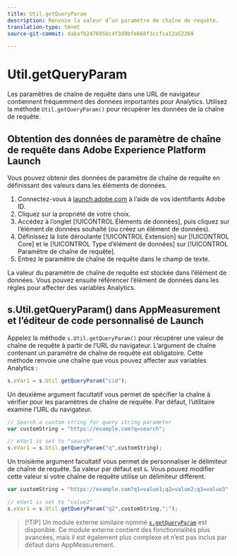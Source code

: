 ```yaml
---
title: Util.getQueryParam
description: Renvoie la valeur d’un paramètre de chaîne de requête.
translation-type: tm+mt
source-git-commit: dabaf6247695bc4f3d9bfe668f3ccfca12a52269

---
```



# Util.getQueryParam

Les paramètres de chaîne de requête dans une URL de navigateur contiennent fréquemment des données importantes pour Analytics. Utilisez la méthode `Util.getQueryParam()` pour récupérer les données de la chaîne de requête.

## Obtention des données de paramètre de chaîne de requête dans Adobe Experience Platform Launch

Vous pouvez obtenir des données de paramètre de chaîne de requête en définissant des valeurs dans les éléments de données.

1. Connectez-vous à [launch.adobe.com](https://launch.adobe.com) à l’aide de vos identifiants Adobe ID.
2. Cliquez sur la propriété de votre choix.
3. Accédez à l’onglet [!UICONTROL Éléments de données], puis cliquez sur l’élément de données souhaité (ou créez un élément de données).
4. Définissez la liste déroulante [!UICONTROL Extension] sur [!UICONTROL Core] et le [!UICONTROL Type d’élément de données] sur [!UICONTROL Paramètre de chaîne de requête].
5. Entrez le paramètre de chaîne de requête dans le champ de texte.

La valeur du paramètre de chaîne de requête est stockée dans l’élément de données. Vous pouvez ensuite référencer l’élément de données dans les règles pour affecter des variables Analytics.

## s.Util.getQueryParam() dans AppMeasurement et l’éditeur de code personnalisé de Launch

Appelez la méthode `s.Util.getQueryParam()` pour récupérer une valeur de chaîne de requête à partir de l’URL du navigateur. L’argument de chaîne contenant un paramètre de chaîne de requête est obligatoire. Cette méthode renvoie une chaîne que vous pouvez affecter aux variables Analytics :

```js
s.eVar1 = s.Util.getQueryParam("cid");
```

Un deuxième argument facultatif vous permet de spécifier la chaîne à vérifier pour les paramètres de chaîne de requête. Par défaut, l’utilitaire examine l’URL du navigateur.

```js
// Search a custom string for query string parameter
var customString = "https://example.com?q=search";

// eVar1 is set to "search"
s.eVar1 = s.Util.getQueryParam("q",customString);
```

Un troisième argument facultatif vous permet de personnaliser le délimiteur de chaîne de requête. Sa valeur par défaut est `&`. Vous pouvez modifier cette valeur si votre chaîne de requête utilise un délimiteur différent.

```js
var customString = "https://example.com?q1=value1;q2=value2;q3=value3";

// eVar1 is set to "value2"
s.eVar1 = s.Util.getQueryParam("q2",customString,";");
```

>[!TIP] Un module externe similaire nommé [`s.getQueryParam`](../plugins/getqueryparam.md) est disponible. Ce module externe contient des fonctionnalités plus avancées, mais il est également plus complexe et n’est pas inclus par défaut dans AppMeasurement.
